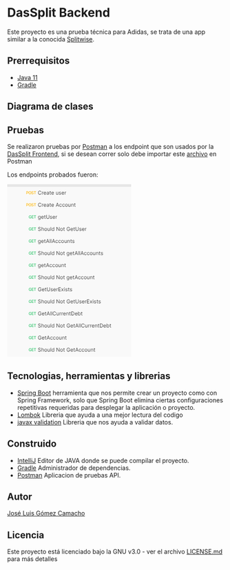 # DasSplit Backend

Este proyecto es una prueba técnica para Adidas, se trata de una app similar a la conocida [Splitwise](https://www.splitwise.com).

## Prerrequisitos
- [Java 11](https://www.java.com/es/download/help/whatis_java.html)
- [Gradle](https://gradle.org)

## Diagrama de clases

## Pruebas

Se realizaron pruebas por [Postman](https://www.postman.com) a los endpoint que son usados por la [DasSplit Frontend](https://github.com/Jose-Gomez-C/DasSplit-Frontend#readme), si se desean correr solo debe importar este [archivo](https://github.com/Jose-Gomez-C/DasSplit-Backend/blob/main/Test%20Postam/DasSplit.postman_collection.json) en Postman

Los endpoints probados fueron:

![](https://github.com/Jose-Gomez-C/DasSplit-Backend/blob/main/Test%20Postam/Tests.png)

## Tecnologias, herramientas y librerias

- [Spring Boot](https://spring.io/projects/spring-boot) herramienta que nos permite crear un proyecto como con Spring Framework, solo que Spring Boot elimina ciertas configuraciones repetitivas requeridas para desplegar la aplicación o proyecto.
- [Lombok](https://projectlombok.org) Libreria que ayuda a una mejor lectura del codigo
- [javax validation](https://docs.oracle.com/javaee/7/api/javax/validation/constraints/package-summary.html) Libreria que nos ayuda a validar datos.

## Construido

- [IntelliJ](https://www.jetbrains.com/es-es/idea/) Editor de JAVA donde se puede compilar el proyecto.
- [Gradle](https://gradle.org) Administrador de dependencias.
- [Postman](https://www.postman.com) Aplicacion de pruebas API.

## Autor
[José Luis Gómez Camacho](https://github.com/Jose-Gomez-C)

## Licencia
Este proyecto está licenciado bajo la GNU v3.0 - ver el archivo [LICENSE.md](https://github.com/Jose-Gomez-C/DasSplit-Backend/blob/main/LICENSE.md) para más detalles

